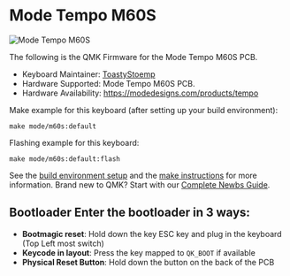 # Mode Tempo M60S

![Mode Tempo M60S](https://modedesigns.com/products/tempo)

The following is the QMK Firmware for the Mode Tempo M60S PCB.

* Keyboard Maintainer: [ToastyStoemp](https://github.com/ToastyStoemp)
* Hardware Supported: Mode Tempo M60S PCB.
* Hardware Availability: https://modedesigns.com/products/tempo

Make example for this keyboard (after setting up your build environment):

	make mode/m60s:default

Flashing example for this keyboard:

	make mode/m60s:default:flash

See the [build environment setup](https://docs.qmk.fm/#/getting_started_build_tools) and the [make instructions](https://docs.qmk.fm/#/getting_started_make_guide) for more information. Brand new to QMK? Start with our [Complete Newbs Guide](https://docs.qmk.fm/#/newbs).

## Bootloader Enter the bootloader in 3 ways: 
* **Bootmagic reset**: Hold down the key ESC key and plug in the keyboard (Top Left most switch)
* **Keycode in layout**: Press the key mapped to `QK_BOOT` if available
* **Physical Reset Button**: Hold down the button on the back of the PCB